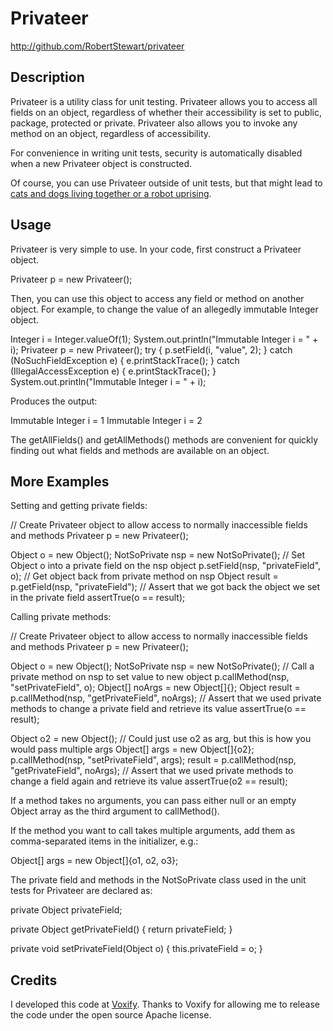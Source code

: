 Privateer
================
http://github.com/RobertStewart/privateer

## Description
Privateer is a utility class for unit testing. Privateer allows you to access
all fields on an object, regardless of whether their accessibility is set to
public, package, protected or private. Privateer also allows you to invoke
any method on an object, regardless of accessibility.

For convenience in writing unit tests, security is automatically disabled when a
new Privateer object is constructed.

Of course, you can use Privateer outside of unit tests, but that might lead to [cats
and dogs living together or a robot uprising](http://steve-yegge.blogspot.com/2010/07/wikileaks-to-leak-5000-open-source-java.html).

## Usage
Privateer is very simple to use. In your code, first construct a Privateer object.

  Privateer p = new Privateer();
	
Then, you can use this object to access any field or method on another object. For example, to change the value of an allegedly immutable Integer object.

  Integer i = Integer.valueOf(1);
  System.out.println("Immutable Integer i = " + i);
  Privateer p = new Privateer();
  try {
    p.setField(i, "value", 2);
  } catch (NoSuchFieldException e) {
    e.printStackTrace();
  } catch (IllegalAccessException e) {
    e.printStackTrace();
  }
  System.out.println("Immutable Integer i = " + i);

Produces the output:

  Immutable Integer i = 1
  Immutable Integer i = 2
	
The getAllFields() and getAllMethods() methods are convenient for quickly finding out what fields and methods are available on an object.

## More Examples
Setting and getting private fields:

  // Create Privateer object to allow access to normally inaccessible fields and methods
  Privateer p = new Privateer();
  
  Object o = new Object();
  NotSoPrivate nsp = new NotSoPrivate();
  // Set Object o into a private field on the nsp object
  p.setField(nsp, "privateField", o);
  // Get object back from private method on nsp
  Object result = p.getField(nsp, "privateField");
  // Assert that we got back the object we set in the private field
  assertTrue(o == result);

Calling private methods:

  // Create Privateer object to allow access to normally inaccessible fields and methods
  Privateer p = new Privateer();
      
  Object o = new Object();
  NotSoPrivate nsp = new NotSoPrivate();
  // Call a private method on nsp to set value to new object
  p.callMethod(nsp, "setPrivateField", o);
  Object[] noArgs = new Object[]{};
  Object result = p.callMethod(nsp, "getPrivateField", noArgs);
  // Assert that we used private methods to change a private field and retrieve its value
  assertTrue(o == result);
  
  Object o2 = new Object();
  // Could just use o2 as arg, but this is how you would pass multiple args
  Object[] args = new Object[]{o2};
  p.callMethod(nsp, "setPrivateField", args);
  result = p.callMethod(nsp, "getPrivateField", noArgs);
  // Assert that we used private methods to change a field again and retrieve its value
  assertTrue(o2 == result);

If a method takes no arguments, you can pass either null or an empty Object array as the third argument to callMethod().

If the method you want to call takes multiple arguments, add them as comma-separated items in the initializer, e.g.:

  Object[] args = new Object[]{o1, o2, o3};

The private field and methods in the NotSoPrivate class used in the unit tests for Privateer are declared as:

  private Object privateField;

  private Object getPrivateField() {
    return privateField;
  }

  private void setPrivateField(Object o) {
    this.privateField = o;
  }

## Credits
I developed this code at [Voxify](http://voxify.com). Thanks to Voxify for allowing me to release the
code under the open source Apache license.
